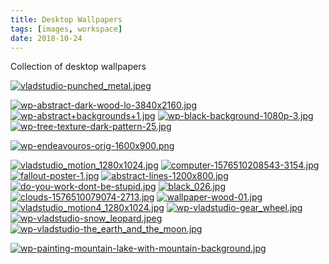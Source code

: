 ```yaml
---
title: Desktop Wallpapers
tags: [images, workspace]
date: 2018-10-24
---
```


Collection of desktop wallpapers
<!--more-->
[![vladstudio-punched_metal.jpeg](/files/images/wallpapers/desktop/wp-vladstudio-punched_metal.jpeg)](/files/images/wallpapers/desktop/wp-vladstudio-punched_metal.jpeg)

[![wp-abstract-dark-wood-lo-3840x2160.jpg](/files/images/wallpapers/desktop/wp-abstract-dark-wood-lo-3840x2160.jpg)](/files/images/wallpapers/desktop/wp-abstract-dark-wood-lo-3840x2160.jpg)
[![wp-abstract+backgrounds+1.jpg](/files/images/wallpapers/desktop/wp-abstract+backgrounds+1.jpg)](/files/images/wallpapers/desktop/wp-abstract+backgrounds+1.jpg)
[![wp-black-background-1080p-3.jpg](/files/images/wallpapers/desktop/wp-black-background-1080p-3.jpg)](/files/images/wallpapers/desktop/wp-black-background-1080p-3.jpg)
[![wp-tree-texture-dark-pattern-25.jpg](/files/images/wallpapers/desktop/wp-tree-texture-dark-pattern-25.jpg)](/files/images/wallpapers/desktop/wp-tree-texture-dark-pattern-25.jpg)

[![wp-endeavouros-orig-1600x900.png](/files/images/wallpapers/desktop/wp-endeavouros-orig-1600x900.png)](/files/images/wallpapers/desktop/wp-endeavouros-orig-1600x900.png)

[![vladstudio_motion_1280x1024.jpg](/files/images/wallpapers/desktop/wp-vladstudio_motion_1280x1024.jpg)](/files/images/wallpapers/desktop/wp-vladstudio_motion_1280x1024.jpg)
[![computer-1576510208543-3154.jpg](/files/images/wallpapers/desktop/wp-computer-locked-1576510208543-3154.jpg)](/files/images/wallpapers/desktop/wp-computer-locked-1576510208543-3154.jpg)
[![fallout-poster-1.jpg](/files/images/wallpapers/desktop/wp-fallout-poster-1.jpg)](/files/images/wallpapers/desktop/wp-fallout-poster-1.jpg)
[![abstract-lines-1200x800.jpg](/files/images/wallpapers/desktop/wp-abstract-lines-1200x800.jpg)](/files/images/wallpapers/desktop/wp-abstract-lines-1200x800.jpg)
[![do-you-work-dont-be-stupid.jpg](/files/images/wallpapers/desktop/wp-do-you-work-dont-be-stupid.jpg)](/files/images/wallpapers/desktop/wp-do-you-work-dont-be-stupid.jpg)
[![black_026.jpg](/files/images/wallpapers/desktop/wp-black_026.jpg)](/files/images/wallpapers/desktop/wp-black_026.jpg)
[![clouds-1576510079074-2713.jpg](/files/images/wallpapers/desktop/wp-clouds-1576510079074-2713.jpg)](/files/images/wallpapers/desktop/wp-clouds-1576510079074-2713.jpg)
[![wallpaper-wood-01.jpg](/files/images/wallpapers/desktop/wp-abstract-wood-01.jpg)](/files/images/wallpapers/desktop/wp-abstract-wood-01.jpg)
[![vladstudio_motion4_1280x1024.jpg](/files/images/wallpapers/desktop/wp-vladstudio_motion4_1280x1024.jpg)](/files/images/wallpapers/desktop/wp-vladstudio_motion4_1280x1024.jpg)
[![wp-vladstudio-gear_wheel.jpg](/files/images/wallpapers/desktop/wp-vladstudio-gear_wheel.jpg)](/files/images/wallpapers/desktop/wp-vladstudio-gear_wheel.jpg)
[![wp-vladstudio-snow_leopard.jpeg](/files/images/wallpapers/desktop/wp-vladstudio-snow_leopard.jpeg)](/files/images/wallpapers/desktop/wp-vladstudio-snow_leopard.jpeg)
[![wp-vladstudio-the_earth_and_the_moon.jpg](/files/images/wallpapers/desktop/wp-vladstudio-the_earth_and_the_moon.jpg)](/files/images/wallpapers/desktop/wp-vladstudio-the_earth_and_the_moon.jpg)

[![wp-painting-mountain-lake-with-mountain-background.jpg](/files/images/wallpapers/desktop/wp-painting-mountain-lake-with-mountain-background.jpg)](/files/images/wallpapers/desktop/wp-painting-mountain-lake-with-mountain-background.jpg)
